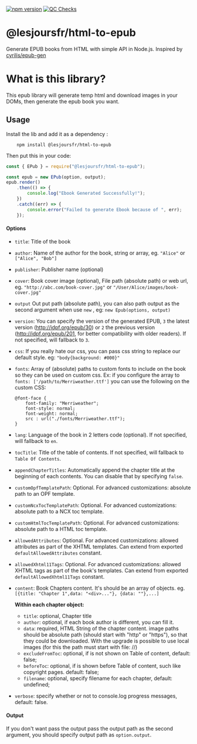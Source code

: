 [![npm version](https://badge.fury.io/js/@lesjoursfr%2Fhtml-to-epub.svg)](https://badge.fury.io/js/@lesjoursfr%2Fhtml-to-epub)
[![QC Checks](https://github.com/lesjoursfr/html-to-epub/actions/workflows/quality-control.yml/badge.svg)](https://github.com/lesjoursfr/html-to-epub/actions/workflows/quality-control.yml)

# @lesjoursfr/html-to-epub

Generate EPUB books from HTML with simple API in Node.js.
Inspired by [cyrilis/epub-gen](https://github.com/cyrilis/epub-gen/)

# What is this library?

This epub library will generate temp html and download images in your DOMs, then generate the epub book you want.

## Usage

Install the lib and add it as a dependency :

```
    npm install @lesjoursfr/html-to-epub
```

Then put this in your code:

```javascript
const { EPub } = require("@lesjoursfr/html-to-epub");

const epub = new EPub(option, output);
epub.render()
	.then(() => {
		console.log("Ebook Generated Successfully!");
	})
	.catch((err) => {
		console.error("Failed to generate Ebook because of ", err);
	});
```

#### Options

-   `title`:
    Title of the book
-   `author`:
    Name of the author for the book, string or array, eg. `"Alice"` or `["Alice", "Bob"]`
-   `publisher`:
    Publisher name (optional)
-   `cover`:
    Book cover image (optional), File path (absolute path) or web url, eg. `"http://abc.com/book-cover.jpg"` or `"/User/Alice/images/book-cover.jpg"`
-   `output`
    Out put path (absolute path), you can also path output as the second argument when use `new` , eg: `new Epub(options, output)`
-   `version`:
    You can specify the version of the generated EPUB, `3` the latest version (http://idpf.org/epub/30) or `2` the previous version (http://idpf.org/epub/201, for better compatibility with older readers). If not specified, will fallback to `3`.
-   `css`:
    If you really hate our css, you can pass css string to replace our default style. eg: `"body{background: #000}"`
-   `fonts`:
    Array of (absolute) paths to custom fonts to include on the book so they can be used on custom css. Ex: if you configure the array to `fonts: ['/path/to/Merriweather.ttf']` you can use the following on the custom CSS:

    ```
    @font-face {
        font-family: "Merriweather";
        font-style: normal;
        font-weight: normal;
        src : url("./fonts/Merriweather.ttf");
    }
    ```

-   `lang`:
    Language of the book in 2 letters code (optional). If not specified, will fallback to `en`.
-   `tocTitle`:
    Title of the table of contents. If not specified, will fallback to `Table Of Contents`.
-   `appendChapterTitles`:
    Automatically append the chapter title at the beginning of each contents. You can disable that by specifying `false`.
-   `customOpfTemplatePath`:
    Optional. For advanced customizations: absolute path to an OPF template.
-   `customNcxTocTemplatePath`:
    Optional. For advanced customizations: absolute path to a NCX toc template.
-   `customHtmlTocTemplatePath`:
    Optional. For advanced customizations: absolute path to a HTML toc template.
-   `allowedAttributes`:
	Optional. For advanced customizations: allowed attributes as part of the XHTML templates. Can extend from exported `defaultAllowedAttributes` constant.
-   `allowedXhtml11Tags`:
	Optional. For advanced customizations: allowed XHTML tags as part of the book's templates. Can extend from exported `defaultAllowedXhtml11Tags` constant.
-   `content`:
    Book Chapters content. It's should be an array of objects. eg. `[{title: "Chapter 1",data: "<div>..."}, {data: ""},...]`

    **Within each chapter object:**

    -   `title`:
        optional, Chapter title
    -   `author`:
        optional, if each book author is different, you can fill it.
    -   `data`:
        required, HTML String of the chapter content. image paths should be absolute path (should start with "http" or "https"), so that they could be downloaded. With the upgrade is possible to use local images (for this the path must start with file: //)
    -   `excludeFromToc`:
        optional, if is not shown on Table of content, default: false;
    -   `beforeToc`:
        optional, if is shown before Table of content, such like copyright pages. default: false;
    -   `filename`:
        optional, specify filename for each chapter, default: undefined;

-   `verbose`:
    specify whether or not to console.log progress messages, default: false.

#### Output

If you don't want pass the output pass the output path as the second argument, you should specify output path as `option.output`.
